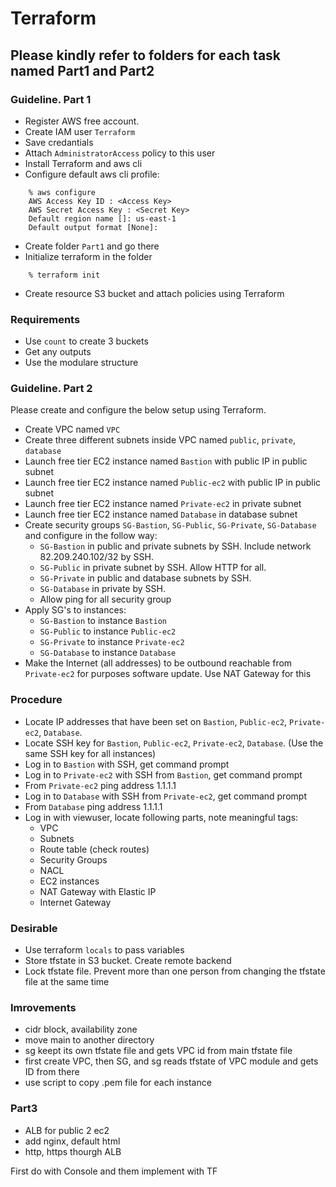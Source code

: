 # Terraform 

## Please kindly refer to folders for each task named Part1 and Part2

### Guideline. Part 1

- Register AWS free account.
- Create IAM user `Terraform`
- Save credantials
- Attach `AdministratorAccess` policy to this user
- Install Terraform and aws cli
- Configure default aws cli profile:

```
    % aws configure
    AWS Access Key ID : <Access Key>
    AWS Secret Access Key : <Secret Key>
    Default region name []: us-east-1
    Default output format [None]:
```

- Create folder `Part1` and go there
- Initialize terraform in the folder
```
    % terraform init
```
- Create resource S3 bucket and attach policies using Terraform
  
### Requirements

- Use `count` to create 3 buckets
- Get any outputs 
- Use the modulare structure 


### Guideline. Part 2

Please create and configure the below setup using Terraform.

- Create VPC named `VPC`
- Create three different subnets inside VPC named `public`, `private`, `database`
- Launch free tier EC2 instance named `Bastion` with public IP in public subnet
- Launch free tier EC2 instance named `Public-ec2` with public IP in public subnet
- Launch free tier EC2 instance named `Private-ec2` in private subnet
- Launch free tier EC2 instance named `Database` in database subnet
- Create security groups `SG-Bastion`, `SG-Public`, `SG-Private`, `SG-Database` and configure in the follow way:
  - `SG-Bastion` in public and private subnets by SSH. Include network 82.209.240.102/32 by SSH. 
  - `SG-Public` in private subnet by SSH. Allow HTTP for all.
  - `SG-Private` in public and database subnets by SSH.
  - `SG-Database` in private by SSH.
  - Allow ping for all security group
- Apply SG's to instances:
  - `SG-Bastion` to instance `Bastion`
  - `SG-Public` to instance `Public-ec2`
  - `SG-Private` to instance `Private-ec2`
  - `SG-Database` to instance `Database`
- Make the Internet (all addresses) to be outbound reachable from `Private-ec2` for purposes software update. Use NAT Gateway for this

### Procedure

- Locate IP addresses that have been set on `Bastion`, `Public-ec2`, `Private-ec2`, `Database`.
- Locate SSH key for `Bastion`, `Public-ec2`, `Private-ec2`, `Database`. (Use the same SSH key for all instances)
- Log in to `Bastion` with SSH, get command prompt
- Log in to `Private-ec2` with SSH from `Bastion`, get command prompt
- From `Private-ec2` ping address 1.1.1.1
- Log in to `Database` with SSH from `Private-ec2`, get command prompt
- From `Database` ping address 1.1.1.1
- Log in with viewuser, locate following parts, note meaningful tags:
  - VPC
  - Subnets
  - Route table (check routes)
  - Security Groups
  - NACL
  - EC2 instances
  - NAT Gateway with Elastic IP
  - Internet Gateway

### Desirable

- Use terraform `locals` to pass variables
- Store tfstate in S3 bucket. Create remote backend
- Lock tfstate file. Prevent more than one person from changing the tfstate file at the same time



### Imrovements

- cidr block, availability zone
- move main to another directory
- sg keept its own tfstate file and gets VPC id from main tfstate file
- first create VPC, then SG, and sg reads tfstate of VPC module and gets ID from there
- use script to copy .pem file for each instance


### Part3
- ALB for public 2 ec2
- add nginx, default html
- http, https thourgh ALB

First do with Console and them implement with TF